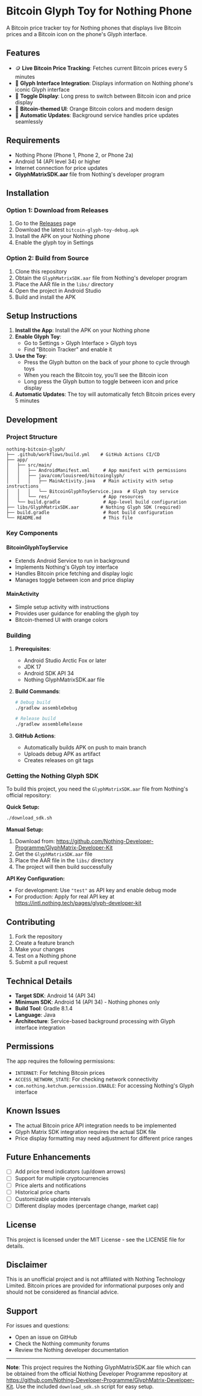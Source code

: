 # Bitcoin Glyph Toy for Nothing Phone

A Bitcoin price tracker toy for Nothing phones that displays live Bitcoin prices and a Bitcoin icon on the phone's Glyph interface.

## Features

- 🪙 **Live Bitcoin Price Tracking**: Fetches current Bitcoin prices every 5 minutes
- 📱 **Glyph Interface Integration**: Displays information on Nothing phone's iconic Glyph interface
- 🔄 **Toggle Display**: Long press to switch between Bitcoin icon and price display
- 🎨 **Bitcoin-themed UI**: Orange Bitcoin colors and modern design
- 🚀 **Automatic Updates**: Background service handles price updates seamlessly

## Requirements

- Nothing Phone (Phone 1, Phone 2, or Phone 2a)
- Android 14 (API level 34) or higher
- Internet connection for price updates
- **GlyphMatrixSDK.aar** file from Nothing's developer program

## Installation

### Option 1: Download from Releases

1. Go to the [Releases](https://github.com/louisreed/nothing-bitcoin-glyph/releases) page
2. Download the latest `bitcoin-glyph-toy-debug.apk`
3. Install the APK on your Nothing phone
4. Enable the glyph toy in Settings

### Option 2: Build from Source

1. Clone this repository
2. Obtain the `GlyphMatrixSDK.aar` file from Nothing's developer program
3. Place the AAR file in the `libs/` directory
4. Open the project in Android Studio
5. Build and install the APK

## Setup Instructions

1. **Install the App**: Install the APK on your Nothing phone
2. **Enable Glyph Toy**:
   - Go to Settings > Glyph Interface > Glyph toys
   - Find "Bitcoin Tracker" and enable it
3. **Use the Toy**:
   - Press the Glyph button on the back of your phone to cycle through toys
   - When you reach the Bitcoin toy, you'll see the Bitcoin icon
   - Long press the Glyph button to toggle between icon and price display
4. **Automatic Updates**: The toy will automatically fetch Bitcoin prices every 5 minutes

## Development

### Project Structure

```
nothing-bitcoin-glyph/
├── .github/workflows/build.yml    # GitHub Actions CI/CD
├── app/
│   ├── src/main/
│   │   ├── AndroidManifest.xml     # App manifest with permissions
│   │   ├── java/com/louisreed/bitcoinglyph/
│   │   │   ├── MainActivity.java   # Main activity with setup instructions
│   │   │   └── BitcoinGlyphToyService.java  # Glyph toy service
│   │   └── res/                    # App resources
│   └── build.gradle                # App-level build configuration
├── libs/GlyphMatrixSDK.aar        # Nothing Glyph SDK (required)
├── build.gradle                    # Root build configuration
└── README.md                       # This file
```

### Key Components

#### BitcoinGlyphToyService

- Extends Android Service to run in background
- Implements Nothing's Glyph toy interface
- Handles Bitcoin price fetching and display logic
- Manages toggle between icon and price display

#### MainActivity

- Simple setup activity with instructions
- Provides user guidance for enabling the glyph toy
- Bitcoin-themed UI with orange colors

### Building

1. **Prerequisites**:

   - Android Studio Arctic Fox or later
   - JDK 17
   - Android SDK API 34
   - Nothing GlyphMatrixSDK.aar file

2. **Build Commands**:

   ```bash
   # Debug build
   ./gradlew assembleDebug

   # Release build
   ./gradlew assembleRelease
   ```

3. **GitHub Actions**:
   - Automatically builds APK on push to main branch
   - Uploads debug APK as artifact
   - Creates releases on git tags

### Getting the Nothing Glyph SDK

To build this project, you need the `GlyphMatrixSDK.aar` file from Nothing's official repository:

**Quick Setup:**

```bash
./download_sdk.sh
```

**Manual Setup:**

1. Download from: https://github.com/Nothing-Developer-Programme/GlyphMatrix-Developer-Kit
2. Get the `GlyphMatrixSDK.aar` file
3. Place the AAR file in the `libs/` directory
4. The project will then build successfully

**API Key Configuration:**

- For development: Use `"test"` as API key and enable debug mode
- For production: Apply for real API key at https://intl.nothing.tech/pages/glyph-developer-kit

## Contributing

1. Fork the repository
2. Create a feature branch
3. Make your changes
4. Test on a Nothing phone
5. Submit a pull request

## Technical Details

- **Target SDK**: Android 14 (API 34)
- **Minimum SDK**: Android 14 (API 34) - Nothing phones only
- **Build Tool**: Gradle 8.1.4
- **Language**: Java
- **Architecture**: Service-based background processing with Glyph interface integration

## Permissions

The app requires the following permissions:

- `INTERNET`: For fetching Bitcoin prices
- `ACCESS_NETWORK_STATE`: For checking network connectivity
- `com.nothing.ketchum.permission.ENABLE`: For accessing Nothing's Glyph interface

## Known Issues

- The actual Bitcoin price API integration needs to be implemented
- Glyph Matrix SDK integration requires the actual SDK file
- Price display formatting may need adjustment for different price ranges

## Future Enhancements

- [ ] Add price trend indicators (up/down arrows)
- [ ] Support for multiple cryptocurrencies
- [ ] Price alerts and notifications
- [ ] Historical price charts
- [ ] Customizable update intervals
- [ ] Different display modes (percentage change, market cap)

## License

This project is licensed under the MIT License - see the LICENSE file for details.

## Disclaimer

This is an unofficial project and is not affiliated with Nothing Technology Limited. Bitcoin prices are provided for informational purposes only and should not be considered as financial advice.

## Support

For issues and questions:

- Open an issue on GitHub
- Check the Nothing community forums
- Review the Nothing developer documentation

---

**Note**: This project requires the Nothing GlyphMatrixSDK.aar file which can be obtained from the official Nothing Developer Programme repository at https://github.com/Nothing-Developer-Programme/GlyphMatrix-Developer-Kit. Use the included `download_sdk.sh` script for easy setup.
